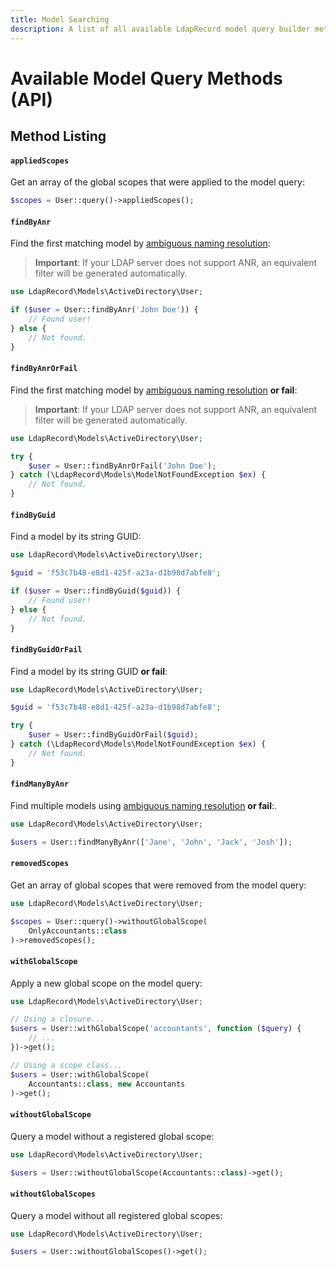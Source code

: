 ```yaml
---
title: Model Searching
description: A list of all available LdapRecord model query builder methods.
---
```


# Available Model Query Methods (API)

## Method Listing

#### `appliedScopes`

Get an array of the global scopes that were applied to the model query:

```php
$scopes = User::query()->appliedScopes();
```

#### `findByAnr`

Find the first matching model by [ambiguous naming resolution](https://social.technet.microsoft.com/wiki/contents/articles/22653.active-directory-ambiguous-name-resolution.aspx):

> **Important**: If your LDAP server does not support ANR, an equivalent filter will be generated automatically.

```php
use LdapRecord\Models\ActiveDirectory\User;

if ($user = User::findByAnr('John Doe')) {
    // Found user!
} else {
    // Not found.
}
```

#### `findByAnrOrFail`

Find the first matching model by [ambiguous naming resolution](https://social.technet.microsoft.com/wiki/contents/articles/22653.active-directory-ambiguous-name-resolution.aspx) **or fail**:

> **Important**: If your LDAP server does not support ANR, an equivalent filter will be generated automatically.

```php
use LdapRecord\Models\ActiveDirectory\User;

try {
    $user = User::findByAnrOrFail('John Doe');
} catch (\LdapRecord\Models\ModelNotFoundException $ex) {
    // Not found.
}
```

#### `findByGuid`

Find a model by its string GUID:

```php
use LdapRecord\Models\ActiveDirectory\User;

$guid = 'f53c7b48-e8d1-425f-a23a-d1b98d7abfe8';

if ($user = User::findByGuid($guid)) {
    // Found user!
} else {
    // Not found.
}
```

#### `findByGuidOrFail`

Find a model by its string GUID **or fail**:

```php
use LdapRecord\Models\ActiveDirectory\User;

$guid = 'f53c7b48-e8d1-425f-a23a-d1b98d7abfe8';

try {
    $user = User::findByGuidOrFail($guid);
} catch (\LdapRecord\Models\ModelNotFoundException $ex) {
    // Not found.
}
```

#### `findManyByAnr`

Find multiple models using [ambiguous naming resolution](https://social.technet.microsoft.com/wiki/contents/articles/22653.active-directory-ambiguous-name-resolution.aspx) **or fail**:.

```php
use LdapRecord\Models\ActiveDirectory\User;

$users = User::findManyByAnr(['Jane', 'John', 'Jack', 'Josh']);
```

#### `removedScopes`

Get an array of global scopes that were removed from the model query:

```php
use LdapRecord\Models\ActiveDirectory\User;

$scopes = User::query()->withoutGlobalScope(
    OnlyAccountants::class
)->removedScopes();
```

#### `withGlobalScope`

Apply a new global scope on the model query:

```php
use LdapRecord\Models\ActiveDirectory\User;

// Using a closure...
$users = User::withGlobalScope('accountants', function ($query) {
    // ...
})->get();

// Using a scope class...
$users = User::withGlobalScope(
    Accountants::class, new Accountants
)->get();
```

#### `withoutGlobalScope`

Query a model without a registered global scope:

```php
use LdapRecord\Models\ActiveDirectory\User;

$users = User::withoutGlobalScope(Accountants::class)->get();
```

#### `withoutGlobalScopes`

Query a model without all registered global scopes:

```php
use LdapRecord\Models\ActiveDirectory\User;

$users = User::withoutGlobalScopes()->get();
```
